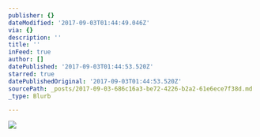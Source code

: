 ```yaml
---
publisher: {}
dateModified: '2017-09-03T01:44:49.046Z'
via: {}
description: ''
title: ''
inFeed: true
author: []
datePublished: '2017-09-03T01:44:53.520Z'
starred: true
datePublishedOriginal: '2017-09-03T01:44:53.520Z'
sourcePath: _posts/2017-09-03-686c16a3-be72-4226-b2a2-61e6ece7f38d.md
_type: Blurb

---
```

![](https://the-grid-user-content.s3-us-west-2.amazonaws.com/3fb985ac-bb70-4f21-988d-05dae0feea56.jpg)
